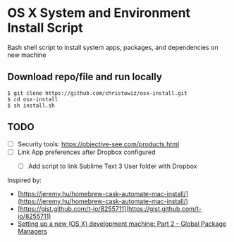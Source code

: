 # OS X System and Environment Install Script

Bash shell script to install system apps, packages, and dependencies on new machine


## Download repo/file and run locally

```
$ git clone https://github.com/christowiz/osx-install.git
$ cd osx-install
$ sh install.sh
```


## TODO

- [ ] Security tools: https://objective-see.com/products.html
- [ ] Link App preferences after Dropbox configured
  - [ ] Add script to link Sublime Text 3 User folder with Dropbox


Inspired by:

-   [https://jeremy.hu/homebrew-cask-automate-mac-install/](https://jeremy.hu/homebrew-cask-automate-mac-install/)
-   [https://gist.github.com/t-io/8255711](https://gist.github.com/t-io/8255711)
-   [Setting up a new (OS X) development machine: Part 2 - Global Package Managers](https://mattstauffer.com/blog/setting-up-a-new-os-x-development-machine-part-2-global-package-managers/#creating-your-brewfile)
